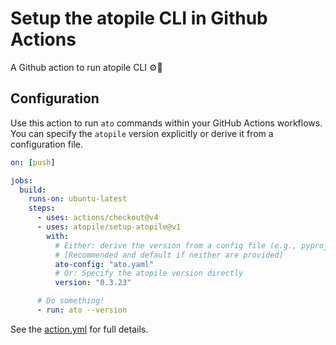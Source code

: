 # Setup the atopile CLI in Github Actions

A Github action to run atopile CLI ⚙️🚀

## Configuration

Use this action to run `ato` commands within your GitHub Actions workflows. You can specify the `atopile` version explicitly or derive it from a configuration file.

```yaml .github/workflows/main.yml
on: [push]

jobs:
  build:
    runs-on: ubuntu-latest
    steps:
      - uses: actions/checkout@v4
      - uses: atopile/setup-atopile@v1
        with:
          # Either: derive the version from a config file (e.g., pyproject.toml or ato.yaml)
          # [Recommended and default if neither are provided]
          ato-config: "ato.yaml"
          # Or: Specify the atopile version directly
          version: "0.3.23"

      # Do something!
      - run: ato --version
```

See the [action.yml](action.yml) for full details.
